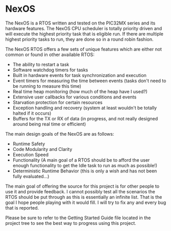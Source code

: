 # NexOS
The NexOS is a RTOS written and tested on the PIC32MX series and its hardware features. The NexOS CPU scheduler is totally priority driven and will execute the highest priority task that is eligible run. If there are multiple highest priority tasks to run, they are done so in a round robin fashion.

The NexOS RTOS offers a few sets of unique features which are either not common or found in other available RTOS:

 - The ability to restart a task
 - Software watchdog timers for tasks
 - Built in hardware events for task synchronization and execution
 - Event timers for measuring the time between events (tasks don't need to be running to measure this time)
 - Real time heap monitoring (how much of the heap have I used?)
 - Extensive user callbacks for various conditions and events
 - Starvation protection for certain resources
 - Exception handling and recovery (system at least wouldn't be totally halted if it occurs)
 - Buffers for the TX or RX of data (in progress, and not really designed around being real time or efficient)

The main design goals of the NexOS are as follows:
 - Runtime Safety
 - Code Modularity and Clarity
 - Execution Speed
 - Functionality (A main goal of a RTOS should be to afford the user enough functionality to get the Idle task to run as much as possible!)
 - Deterministic Runtime Behavior (this is only a wish and has not been fully evaluated...)

The main goal of offering the source for this project is for other people to use it and provide feedback. I cannot possibly test all the scenarios the RTOS should be put through as this is essentially an infinite list. That is the goal I hope people playing with it would fill. I will try to fix any and every bug that is reported.

Please be sure to refer to the Getting Started Guide file located in the project tree to see the best way to progress using this project.
